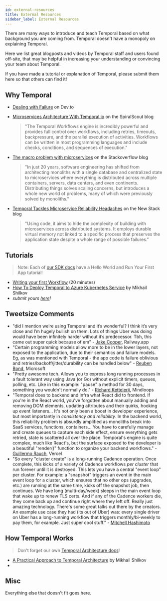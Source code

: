 ```yaml
---
id: external-resources
title: External Resources
sidebar_label: External Resources
---
```


There are many ways to introduce and teach Temporal based on what background you are coming from. Temporal doesn't have a monopoly on explaining Temporal.

Here we list great blogposts and videos by Temporal staff and users found off-site, that may be helpful in increasing your understanding or convincing your team about Temporal.

If you have made a tutorial or explanation of Temporal, please submit them here so that others can find it!

## Why Temporal

- [Dealing with Failure](https://dev.to/temporalio/dealing-with-failure-5adf) on Dev.to
- [Microservices Architecture With Temporal.io](https://spiralscout.com/blog/temporal-workflow-and-microservices) on the SpiralScout blog
    
    > "The Temporal Workflows engine is incredibly powerful and provides full control over workflows, including retries, timeouts, backpressure, and the parallel execution of activities. Workflows can be written in most programming languages and include checks, conditions, and sequences of execution."
- [The macro problem with microservices](https://stackoverflow.blog/2020/11/23/the-macro-problem-with-microservices/) on the Stackoverflow blog

    > "In just 20 years, software engineering has shifted from architecting monoliths with a single database and centralized state to microservices where everything is distributed across multiple containers, servers, data centers, and even continents. Distributing things solves scaling concerns, but introduces a whole new world of problems, many of which were previously solved by monoliths."
- [Temporal Tackles Microservice Reliability Headaches](https://thenewstack.io/temporal-tackles-microservice-reliability-headaches/) on the New Stack blog

    > "Using code, it aims to hide the complexity of building with microservices across distributed systems. It employs durable virtual memory not linked to a specific process that preserves the application state despite a whole range of possible failures."

## Tutorials

> Note: Each of [our SDK docs](docs/sdks-introduction) have a Hello World and Run Your First App tutorial!

- [Writing your first Workflow](https://www.youtube.com/watch?v=taKrIWt6KMY&feature=youtu.be) (20 minutes)
- [How To Deploy Temporal to Azure Kubernetes Service](https://mikhail.io/2020/11/how-to-deploy-temporal-to-azure-kubernetes-aks/) by Mikhail Shilkov
- *submit yours [here](https://github.com/temporalio/documentation/edit/master/docs/external-resources.md)!*

## Tweetsize Comments

- "did I mention we’re using Temporal and it’s wonderful? I think it’s very close and I’m hugely bullish on them. Lots of things Uber was doing would have been infinitely harder without it’s predecessor. Tbh, this came out super quick because of em" - [Jake Cooper](https://twitter.com/JustJake/status/1355392273173737476?s=20),  Railway.app
- "Certain programming models allow more to be in the lower layers, not exposed to the application, due to their semantics and failure models. Eg, as was mentioned with Temporal - the app code is failure oblivious and retries/backoff/jitter/durability can be handled below" - [Reuben Bond](https://twitter.com/reubenbond/status/1338901280090025985?s=20), Microsoft
- "Pretty awesome tech. Allows you to express long running processes in a fault tolerant way using Java (or Go) without explicit timers, queues, polling, etc. Like in this example: "pause" a method for 30 days, something you wouldn't normally do." - [Richard Kettelerij](https://twitter.com/rkettelerij/status/1320477838156435456?s=20), Mindloops
- "Temporal does to backend and infra what React did to frontend. If you're in the React world, you've forgotten about manually adding and removing DOM elements, updating attributes and their quirks, hooking up event listeners… It's not only been a boost in developer experience, but most importantly in *consistency and reliability*. In the backend world, this reliability problem is absurdly amplified as monoliths break into SaaS services, functions, containers… You have to carefully manage and create queues to capture each side effect, ensure everything gets retried, state is scattered all over the place. Temporal's engine is quite complex, much like React's, but the surface exposed to the developer is a beautiful "render()" function to organize your backend workflows." - [Guillermo Rauch](https://twitter.com/rauchg/status/1316808665370820609?s=20), Vercel
- "So every "cluster create" is a long-running Cadence operation. Once complete, this kicks of a variety of Cadence workflows _per cluster_ that run forever until it is destroyed. This lets you have a central "event loop" per cluster. For example: a "snapshot" triggers an event in the main event loop for a cluster, which ensures that no other ops (upgrades, etc.) are running at the same time, kicks off the snapshot job, then continues. We have long (multi-day/week) sleeps in the main event loop that wake up to renew TLS certs. And if any of the Cadence workers die, they come back up and continue right where they left off. Really just amazing technology. There's some great talks out there by the creators. An example use case they had (its out of Uber) was: every single driver on Uber has a long-running workflow that triggers monthly/bi-weekly to pay them, for example. Just super cool stuff." - [Mitchell Hashimoto](https://twitter.com/mitchellh/status/1316510643030114304?s=20)

## How Temporal Works

> Don't forget our own [Temporal Architecture docs](https://docs.temporal.io/docs/server-architecture/)!

- [A Practical Approach to Temporal Architecture](https://mikhail.io/2020/10/practical-approach-to-temporal-architecture/) by Mikhail Shilkov
- 

## Misc

Everything else that doesn't fit goes here.